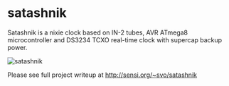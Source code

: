 # satashnik
Satashnik is a nixie clock based on IN-2 tubes, AVR ATmega8 microcontroller and DS3234 TCXO real-time clock with supercap backup power.

![satashnik](https://farm5.staticflickr.com/4029/4306988915_161fdc1b92_z.jpg)

Please see full project writeup at http://sensi.org/~svo/satashnik

